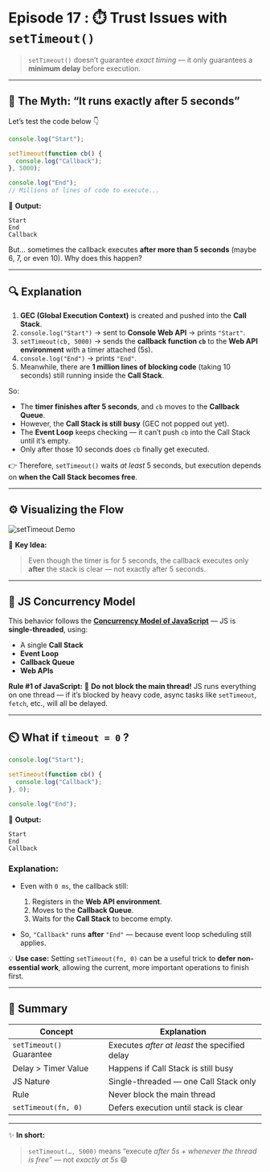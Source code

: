# Episode 17 : ⏱️ Trust Issues with `setTimeout()`

> `setTimeout()` doesn’t guarantee *exact timing* — it only guarantees a **minimum delay** before execution.

---

## 🔹 The Myth: “It runs exactly after 5 seconds”

Let’s test the code below 👇

```js
console.log("Start");

setTimeout(function cb() {
  console.log("Callback");
}, 5000);

console.log("End");
// Millions of lines of code to execute...
````

🧩 **Output:**

```
Start
End
Callback
```

But… sometimes the callback executes **after more than 5 seconds** (maybe 6, 7, or even 10).
Why does this happen?

---

## 🔍 Explanation

1. **GEC (Global Execution Context)** is created and pushed into the **Call Stack**.
2. `console.log("Start")` → sent to **Console Web API** → prints `"Start"`.
3. `setTimeout(cb, 5000)` → sends the **callback function `cb`** to the **Web API environment** with a timer attached (5s).
4. `console.log("End")` → prints `"End"`.
5. Meanwhile, there are **1 million lines of blocking code** (taking 10 seconds) still running inside the **Call Stack**.

So:

* The **timer finishes after 5 seconds**, and `cb` moves to the **Callback Queue**.
* However, the **Call Stack is still busy** (GEC not popped out yet).
* The **Event Loop** keeps checking — it can’t push `cb` into the Call Stack until it’s empty.
* Only after those 10 seconds does `cb` finally get executed.

👉 Therefore, `setTimeout()` waits *at least* 5 seconds, but execution depends on **when the Call Stack becomes free**.

---

## ⚙️ Visualizing the Flow

![setTimeout Demo](./assets/settimeout1.jpg)

🧠 **Key Idea:**

> Even though the timer is for 5 seconds, the callback executes only **after** the stack is clear — not exactly after 5 seconds.

---

## 🧩 JS Concurrency Model

This behavior follows the **[Concurrency Model of JavaScript](https://developer.mozilla.org/en-US/docs/Web/JavaScript/EventLoop)** —
JS is **single-threaded**, using:

* A single **Call Stack**
* **Event Loop**
* **Callback Queue**
* **Web APIs**

**Rule #1 of JavaScript:**
🚫 **Do not block the main thread!**
JS runs everything on one thread — if it’s blocked by heavy code, async tasks like `setTimeout`, `fetch`, etc., will all be delayed.

---

## ⏲️ What if `timeout = 0` ?

```js
console.log("Start");

setTimeout(function cb() {
  console.log("Callback");
}, 0);

console.log("End");
```

🧩 **Output:**

```
Start
End
Callback
```

### Explanation:

* Even with `0 ms`, the callback still:

  1. Registers in the **Web API environment**.
  2. Moves to the **Callback Queue**.
  3. Waits for the **Call Stack** to become empty.
* So, `"Callback"` runs **after** `"End"` — because event loop scheduling still applies.

💡 **Use case:**
Setting `setTimeout(fn, 0)` can be a useful trick to **defer non-essential work**, allowing the current, more important operations to finish first.

---

## 🧠 Summary

| Concept                  | Explanation                                   |
| ------------------------ | --------------------------------------------- |
| `setTimeout()` Guarantee | Executes *after at least* the specified delay |
| Delay > Timer Value      | Happens if Call Stack is still busy           |
| JS Nature                | Single-threaded — one Call Stack only         |
| Rule                     | Never block the main thread                   |
| `setTimeout(fn, 0)`      | Defers execution until stack is clear         |

---

✨ **In short:**

> `setTimeout(…, 5000)` means “execute *after 5s + whenever the thread is free*” — not *exactly at 5s* 😄
